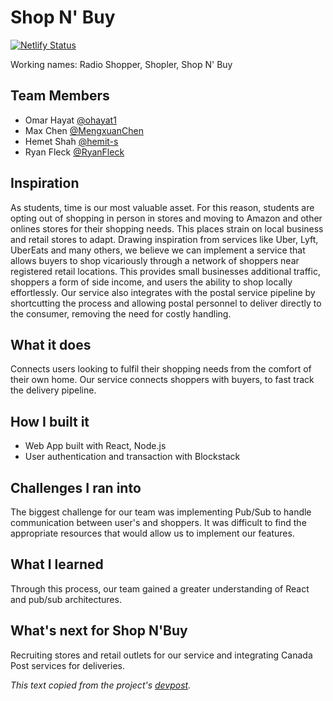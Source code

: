 # Shop N' Buy

[![Netlify Status](https://api.netlify.com/api/v1/badges/c47d6cca-93ca-42b6-a512-220526c9b795/deploy-status)](https://app.netlify.com/sites/radio-shopper/deploys)

Working names: Radio Shopper, Shopler, Shop N' Buy

## Team Members

- Omar Hayat [@ohayat1](https://github.com/ohayat1)
- Max Chen [@MengxuanChen](https://github.com/MengxuanChen)
- Hemet Shah [@hemit-s](https://github.com/hemit-s)
- Ryan Fleck [@RyanFleck](https://github.com/RyanFleck)


## Inspiration

As students, time is our most valuable asset. For this reason, students are opting out of shopping in person in stores and moving to Amazon and other onlines stores for their shopping needs. This places strain on local business and retail stores to adapt. Drawing inspiration from services like Uber, Lyft, UberEats and many others, we believe we can implement a service that allows buyers to shop vicariously through a network of shoppers near registered retail locations. This provides small businesses additional traffic, shoppers a form of side income, and users the ability to shop locally effortlessly. Our service also integrates with the postal service pipeline by shortcutting the process and allowing postal personnel to deliver directly to the consumer, removing the need for costly handling.

## What it does

Connects users looking to fulfil their shopping needs from the comfort of their own home. Our service connects shoppers with buyers, to fast track the delivery pipeline.

## How I built it

- Web App built with React, Node.js
- User authentication and transaction with Blockstack

## Challenges I ran into

The biggest challenge for our team was implementing Pub/Sub to handle communication between user's and shoppers. It was difficult to find the appropriate resources that would allow us to implement our features.

## What I learned

Through this process, our team gained a greater understanding of React and pub/sub architectures.

## What's next for Shop N'Buy

Recruiting stores and retail outlets for our service and integrating Canada Post services for deliveries.

*This text copied from the project's [devpost](https://devpost.com/software/shop-n-buy).*
